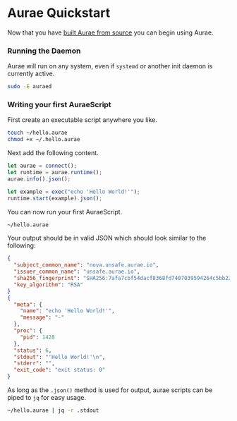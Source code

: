 # Aurae Quickstart

Now that you have [built Aurae from source](/docs/build.md) you can begin using Aurae.

### Running the Daemon 

Aurae will run on any system, even if `systemd` or another init daemon is currently active. 

```bash 
sudo -E auraed
```

### Writing your first AuraeScript 

First create an executable script anywhere you like.

```bash
touch ~/hello.aurae
chmod +x ~/.hello.aurae 
```

Next add the following content. 

```typescript
let aurae = connect();
let runtime = aurae.runtime();
aurae.info().json();

let example = exec("echo 'Hello World!'");
runtime.start(example).json();
```

You can now run your first AuraeScript.

```bash 
~/hello.aurae
```

Your output should be in valid JSON which should look similar to the following:

```json 
{
  "subject_common_name": "nova.unsafe.aurae.io",
  "issuer_common_name": "unsafe.aurae.io",
  "sha256_fingerprint": "SHA256:7afa7cbf54dacf8368fd7407039594264c5bb22eaa7f8de5017af53f5ab240b0",
  "key_algorithm": "RSA"
}
{
  "meta": {
    "name": "echo 'Hello World!'",
    "message": "-"
  },
  "proc": {
    "pid": 1428
  },
  "status": 6,
  "stdout": "'Hello World!'\n",
  "stderr": "",
  "exit_code": "exit status: 0"
}
```

As long as the `.json()` method is used for output, aurae scripts can be piped to `jq` for easy usage.

```bash 
~/hello.aurae | jq -r .stdout
```
